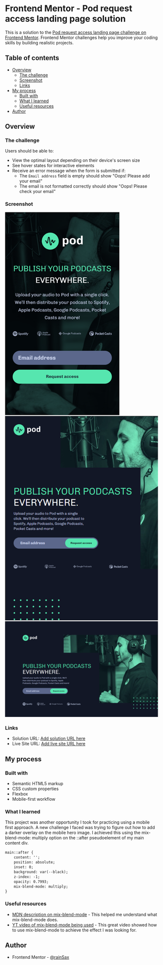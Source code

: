 # Frontend Mentor - Pod request access landing page solution

This is a solution to the [Pod request access landing page challenge on Frontend Mentor](https://www.frontendmentor.io/challenges/pod-request-access-landing-page-eyTmdkLSG). Frontend Mentor challenges help you improve your coding skills by building realistic projects. 

## Table of contents

- [Overview](#overview)
  - [The challenge](#the-challenge)
  - [Screenshot](#screenshot)
  - [Links](#links)
- [My process](#my-process)
  - [Built with](#built-with)
  - [What I learned](#what-i-learned)
  - [Useful resources](#useful-resources)
- [Author](#author)

## Overview

### The challenge

Users should be able to:

- View the optimal layout depending on their device's screen size
- See hover states for interactive elements
- Receive an error message when the form is submitted if:
  - The `Email address` field is empty should show "Oops! Please add your email"
  - The email is not formatted correctly should show "Oops! Please check your email"

### Screenshot

![mobile view](./screenshots/mobile-view.png)
![tablet view](./screenshots/tablet-view.png)
![desktop view](./screenshots/desktop-view.png)

### Links

- Solution URL: [Add solution URL here](https://your-solution-url.com)
- Live Site URL: [Add live site URL here](https://your-live-site-url.com)

## My process

### Built with

- Semantic HTML5 markup
- CSS custom properties
- Flexbox
- Mobile-first workflow

### What I learned

This project was another opportunity I took for practicing using a mobile first approach. A new challenge I faced was trying to figure out how to add a darker overlay on the mobile hero image. I achieved this using the mix-blend-mode: multiply option on the ::after pseudoelement of my main content div.

```
main::after {
    content: '';
    position: absolute;
    inset: 0;
    background: var(--black);
    z-index: -1;
    opacity: 0.7993;
    mix-blend-mode: multiply;
}
```
### Useful resources

- [MDN description on mix-blend-mode](https://developer.mozilla.org/en-US/docs/Web/CSS/mix-blend-mode) - This helped me understand what mix-blend-mode does.
- [YT video of mix-blend-mode being used](https://www.youtube.com/watch?v=TAA89nkEuhw) - This great video showed how to use mix-blend-mode to achieve the effect I was looking for.

## Author

- Frontend Mentor - [@rainSax](https://www.frontendmentor.io/profile/rainSax)